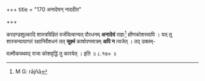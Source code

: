 +++
title = "170 अनादेयन् नाददीत"

+++


करदण्डशुल्कादि शास्त्रविहितं वर्जयित्वान्यत् पौरधनम् **अनादेयं** राज्ञः[^५२८] क्षीणकोशस्यापि । यत् तु शास्त्रन्यायागतं रक्षानिर्वेशधनं तत् **सूक्ष्मं** कार्षापणमात्रम् **अपि न** त्यजेत् । तद् उक्तम्-


[^५२८]:
     M G: rājñā

वल्मीकपथवद् राजा कोशवृद्धिं तु कारयेत् । इति ॥ ८.१७० ॥